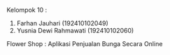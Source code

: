 Kelompok 10 :
1. Farhan Jauhari (192410102049)
2. Yusnia Dewi Rahmawati (192410102060)

Flower Shop : Aplikasi Penjualan Bunga Secara Online
